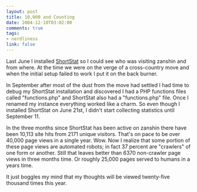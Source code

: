 ```yaml
--- 
layout: post
title: 10,000 and Counting
date: 2004-12-10T03:02:00
comments: true
tags:
- nerdliness
link: false
---
```

Last June I installed <a href="http://shortstat.shauninman.com/" title="ShortStat">ShortStat</a> so I could see who was visiting zanshin and from where. At the time we were on the verge of a cross-country move and when the initial setup failed to work I put it on the back burner.

In September after most of the dust from the move had settled I had time to debug my ShortStat installation and discovered I had a PHP functions files called "functions.php" and ShortStat also had a "functions.php" file. Once I renamed my instance everything worked like a charm. So even though I installed ShortStat on June 21st, I didn't start collecting statistics until September 11.

In the three months since ShortStat has been active on zanshin there have been 10,113 site hits from 2171 unique visitors. That's on pace to be over 40,000 page views in a single year. Wow. Now I realize that some portion of these page views are automated robots; in fact 37 percent are "crawlers" of one form or another. Still that leaves better than 6370 non-crawler page views in three months time. Or roughly 25,000 pages served to humans in a years time.

It just boggles my mind that my thoughts will be viewed twenty-five thousand times this year.

